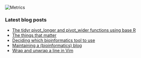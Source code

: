 ![Metrics](https://metrics.lecoq.io/davetang?template=terminal&languages=1&achievements=1&base=header%2C%20activity%2C%20community%2C%20repositories%2C%20metadata&base.indepth=false&base.hireable=false&base.skip=false&languages=false&languages.ignored=html%2Ccss%2Cjupyter%20notebook%2Cjavascript&languages.limit=8&languages.threshold=0%25&languages.other=false&languages.colors=github&languages.sections=most-used&languages.indepth=false&languages.analysis.timeout=15&languages.analysis.timeout.repositories=7.5&languages.categories=markup%2C%20programming&languages.recent.categories=markup%2C%20programming&languages.recent.load=300&languages.recent.days=14&achievements=false&achievements.threshold=C&achievements.secrets=true&achievements.display=detailed&achievements.limit=0&config.timezone=Asia%2FTokyo)

### Latest blog posts

<!-- BLOG-POST-LIST:START -->
- [The tidyr pivot_longer and pivot_wider functions using base R](https://davetang.org/muse/2023/07/26/the-tidyr-pivot_longer-and-pivot_wider-functions-using-base-r/)
- [The things that matter](https://davetang.org/muse/2023/07/14/the-things-that-matter/)
- [Deciding which bioinformatics tool to use](https://davetang.org/muse/2023/07/12/deciding-which-bioinformatics-tool-to-use/)
- [Maintaining a &lpar;bioinformatics&rpar; blog](https://davetang.org/muse/2023/07/05/maintaining-a-bioinformatics-blog/)
- [Wrap and unwrap a line in Vim](https://davetang.org/muse/2023/07/02/wrap-and-unwrap-a-line-in-vim/)
<!-- BLOG-POST-LIST:END -->
